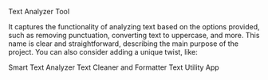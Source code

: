 Text Analyzer Tool

It captures the functionality of analyzing text based on the options provided, such as removing punctuation, converting text to uppercase, and more. This name is clear and straightforward, describing the main purpose of the project. You can also consider adding a unique twist, like:

Smart Text Analyzer
Text Cleaner and Formatter
Text Utility App
